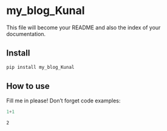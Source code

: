 # my_blog_Kunal

<!-- WARNING: THIS FILE WAS AUTOGENERATED! DO NOT EDIT! -->

This file will become your README and also the index of your
documentation.

## Install

``` sh
pip install my_blog_Kunal
```

## How to use

Fill me in please! Don’t forget code examples:

``` python
1+1
```

    2
